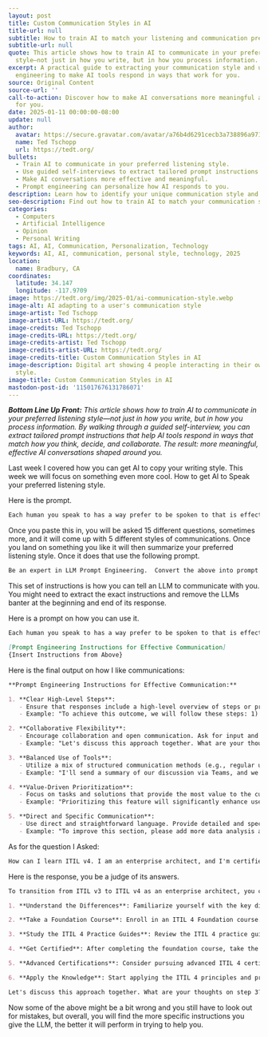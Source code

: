 ```yaml
---
layout: post
title: Custom Communication Styles in AI
title-url: null
subtitle: How to train AI to match your listening and communication preferences
subtitle-url: null
quote: This article shows how to train AI to communicate in your preferred listening
  style—not just in how you write, but in how you process information.
excerpt: A practical guide to extracting your communication style and using prompt
  engineering to make AI tools respond in ways that work for you.
source: Original Content
source-url: ''
call-to-action: Discover how to make AI conversations more meaningful and effective
  for you.
date: 2025-01-11 00:00:00-08:00
update: null
author:
  avatar: https://secure.gravatar.com/avatar/a76b4d6291cecb3a738896a971bfb903?s=512&d=mp&r=g
  name: Ted Tschopp
  url: https://tedt.org/
bullets:
  - Train AI to communicate in your preferred listening style.
  - Use guided self-interviews to extract tailored prompt instructions.
  - Make AI conversations more effective and meaningful.
  - Prompt engineering can personalize how AI responds to you.
description: Learn how to identify your unique communication style and use prompt engineering to make AI tools adapt to your preferences.
seo-description: Find out how to train AI to match your communication style using prompt engineering and self-interview techniques.
categories:
  - Computers
  - Artificial Intelligence
  - Opinion
  - Personal Writing
tags: AI, AI, Communication, Personalization, Technology
keywords: AI, AI, communication, personal style, technology, 2025
location:
  name: Bradbury, CA
coordinates:
  latitude: 34.147
  longitude: -117.9709
image: https://tedt.org/img/2025-01/ai-communication-style.webp
image-alt: AI adapting to a user's communication style
image-artist: Ted Tschopp
image-artist-URL: https://tedt.org/
image-credits: Ted Tschopp
image-credits-URL: https://tedt.org/
image-credits-artist: Ted Tschopp
image-credits-artist-URL: https://tedt.org/
image-credits-title: Custom Communication Styles in AI
image-description: Digital art showing 4 people interacting in their own communication
  style.
image-title: Custom Communication Styles in AI
mastodon-post-id: '115017676131786071'
---
```

_**Bottom Line Up Front:** This article shows how to train AI to communicate in your preferred listening style—not just in how you write, but in how you process information. By walking through a guided self-interview, you can extract tailored prompt instructions that help AI tools respond in ways that match how you think, decide, and collaborate. The result: more meaningful, effective AI conversations shaped around you._

Last week I covered how you can get AI to copy your writing style. This week we will focus on something even more cool. How to get AI to Speak your preferred listening style.

Here is the prompt.

```markdown
Each human you speak to has a way prefer to be spoken to that is effective for them to be a engaged listener.  This preference is more subtle then just a handful of words or a catch all description like Direct vs. Indirect.  These preferences not be obvious things.  Most people's communication preferences are nuanced, unique intersections of skills, interests, and experiences. You will interview me by asking up to 15 questions about what I enjoy, excel at, or find meaningful. Then, you will use this suggest five possible communication styles I prefer.  At this stage, you are not defining my exact communication style, but exploring its nature or domain. Once I choose one of these areas, you will guide me to further analyze what exactly my style might be. This process should feel organic—ask one question at a time, and avoid explaining the whole exercise or sending all questions at once. Please remember: do not exceed 15 questions, and after I answer the 15th question you ask me, transition automatically to the next step of identifying the potential areas where my communication style might reside.
```

Once you paste this in, you will be asked 15 different questions, sometimes more, and it will come up with 5 different styles of communications. Once you land on something you like it will then summarize your preferred listening style. Once it does that use the following prompt.

```markdown
Be an expert in LLM Prompt Engineering.  Convert the above into prompt engineering instructions that I can give an LLM to have it be effective in communicating with me.
```

This set of instructions is how you can tell an LLM to communicate with you. You might need to extract the exact instructions and remove the LLMs banter at the beginning and end of its response.

Here is a prompt on how you can use it.

```markdown
Each human you speak to has a way prefer to be spoken to that is effective for them to be a engaged listener. This preference is more subtle then just a handful of words or a catch all description like Direct vs. Indirect. These preferences not be obvious things. Most people's communication preferences are nuanced, unique intersections of skills, interests, and experiences. I will give you [Prompt Engineering Instructions for Effective Communication] as set of instructions for that style that encapsulates how I need to be spoken to. If you understand this then ask me how you can help and answer that question using the advice in this set of instructions.  

[Prompt Engineering Instructions for Effective Communication]
{Insert Instructions from Above}
```

Here is the final output on how I like communications:

```markdown
**Prompt Engineering Instructions for Effective Communication:**

1. **Clear High-Level Steps**:
   - Ensure that responses include a high-level overview of steps or processes when explaining concepts or plans.
   - Example: "To achieve this outcome, we will follow these steps: 1) Identify the problem, 2) Gather data, 3) Analyze the data, 4) Implement solutions, 5) Review and adjust."

2. **Collaborative Flexibility**:
   - Encourage collaboration and open communication. Ask for input and feedback regularly.
   - Example: "Let's discuss this approach together. What are your thoughts on step 3? Do you see any potential challenges?"

3. **Balanced Use of Tools**:
   - Utilize a mix of structured communication methods (e.g., regular updates) and digital tools (e.g., Microsoft Teams) to keep everyone aligned.
   - Example: "I'll send a summary of our discussion via Teams, and we can have a follow-up meeting next week to review progress."

4. **Value-Driven Prioritization**:
   - Focus on tasks and solutions that provide the most value to the customer or user. Highlight the impact of each step.
   - Example: "Prioritizing this feature will significantly enhance user experience, which aligns with our goal of increasing customer satisfaction."

5. **Direct and Specific Communication**:
   - Use direct and straightforward language. Provide detailed and specific feedback or instructions.
   - Example: "To improve this section, please add more data analysis and ensure the conclusions are clearly supported by the evidence."
```

As for the question I Asked:

```markdown
How can I learn ITIL v4. I am an enterprise architect, and I'm certified in ITIL v3.
```

Here is the response, you be a judge of its answers.

```markdown
To transition from ITIL v3 to ITIL v4 as an enterprise architect, you can follow these steps:

1. **Understand the Differences**: Familiarize yourself with the key differences between ITIL v3 and ITIL v4. ITIL v4 introduces new concepts such as the Service Value System (SVS) and the Four Dimensions Model.

2. **Take a Foundation Course**: Enroll in an ITIL 4 Foundation course. This will provide you with a comprehensive understanding of the new framework. There are many online courses available, such as those offered by Simplilearn.

3. **Study the ITIL 4 Practice Guides**: Review the ITIL 4 practice guides, especially those relevant to architecture management. These guides provide practical insights and detailed processes.

4. **Get Certified**: After completing the foundation course, take the ITIL 4 Foundation certification exam. This will validate your knowledge of the new framework.

5. **Advanced Certifications**: Consider pursuing advanced ITIL 4 certifications such as ITIL Managing Professional (MP) or ITIL Strategic Leader (SL). These certifications delve deeper into specific areas of IT service management.

6. **Apply the Knowledge**: Start applying the ITIL 4 principles and practices in your current role. This will help you gain practical experience and reinforce your learning.

Let's discuss this approach together. What are your thoughts on step 3? Do you see any potential challenges? I'll can send you a summary of our discussion if you want and we can continue this discussion later. Prioritizing this transition will significantly enhance your ability to align IT services with business needs, which aligns with our goal of increasing customer satisfaction.
```

Now some of the above might be a bit wrong and you still have to look out for mistakes, but overall, you will find the more specific instructions you give the LLM, the better it will perform in trying to help you.
